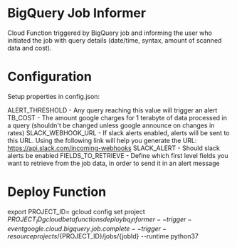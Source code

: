 # BigQuery Job Informer
Cloud Function triggered by BigQuery job and informing the user who initiated the job with query details (date/time, syntax, amount of scanned data and cost).

# Configuration

Setup properties in config.json:

ALERT_THRESHOLD - Any query reaching this value will trigger an alert
TB_COST - The amount google charges for 1 terabyte of data processed in a query (shouldn't be changed unless google announce on changes in rates)
SLACK_WEBHOOK_URL - If slack alerts enabled, alerts will be sent to this URL. Using the following link will help you generate the URL:
https://api.slack.com/incoming-webhooks
SLACK_ALERT - Should slack alerts be enabled
FIELDS_TO_RETRIEVE - Define which first level fields you want to retrieve from the job data, in order to send it in an alert message

# Deploy Function

export PROJECT_ID=<YOUR-PROJECT-ID>
gcloud config set project $PROJECT_ID
gcloud beta functions deploy bq_informer --trigger-event google.cloud.bigquery.job.complete --trigger-resource projects/${PROJECT_ID}/jobs/{jobId} --runtime python37